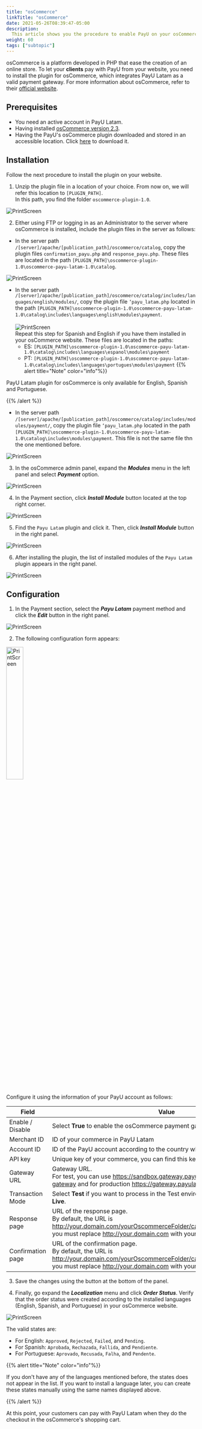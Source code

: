 ```yaml
---
title: "osCommerce"
linkTitle: "osCommerce"
date: 2021-05-26T08:39:47-05:00
description:
  This article shows you the procedure to enable PayU on your osCommerce website.
weight: 60
tags: ["subtopic"]
---
```


osCommerce is a platform developed in PHP that ease the creation of an online store. To let your **clients** pay with PayU from your website, you need to install the plugin for osCommerce, which integrates PayU Latam as a valid payment gateway. For more information about osCommerce, refer to their [official website](https://www.oscommerce.com/).

## Prerequisites
* You need an active account in PayU Latam.
* Having installed [osCommerce version 2.3](https://www.oscommerce.com/Products).
* Having the PayU's osCommerce plugin downloaded and stored in an accessible location. Click [here](http://developers.payulatam.com/plugins/plugin-oscommerce.zip) to download it.

## Installation
Follow the next procedure to install the plugin on your website.

1. Unzip the plugin file in a location of your choice. From now on, we will refer this location to ```[PLUGIN_PATH]```. <br>
In this path, you find the folder ```oscommerce-plugin-1.0```.

![PrintScreen](/assets/oscommerce/oscommerce_01.png)

2. Either using FTP or logging in as an Administrator to the server where osCommerce is installed, include the plugin files in the server as follows:

* In the server path ```/[server]/apache/[publication_path]/oscommerce/catalog```, copy the plugin files ```confirmation_payu.php``` and ```response_payu.php```. These files are located in the path ```[PLUGIN_PATH]\oscommerce-plugin-1.0\oscommerce-payu-latam-1.0\catalog```.

![PrintScreen](/assets/oscommerce/oscommerce_02.png)

* In the server path ```/[server]/apache/[publication_path]/oscommerce/catalog/includes/languages/english/modules/```, copy the plugin file ```‘payu_latam.php``` located in the path ```[PLUGIN_PATH]\oscommerce-plugin-1.0\oscommerce-payu-latam-1.0\catalog\includes\languages\english\modules\payment```.<br><br>
![PrintScreen](/assets/oscommerce/oscommerce_03.png)<br>
  Repeat this step for Spanish and English if you have them installed in your osCommerce website. These files are located in the paths:<br>
  - ES: ```[PLUGIN_PATH]\oscommerce-plugin-1.0\oscommerce-payu-latam-1.0\catalog\includes\languages\espanol\modules\payment```
  - PT: ```[PLUGIN_PATH]\oscommerce-plugin-1.0\oscommerce-payu-latam-1.0\catalog\includes\languages\portugues\modules\payment```
{{% alert title="Note" color="info"%}}

PayU Latam plugin for osCommerce is only available for English, Spanish and Portuguese.

{{% /alert %}}  

* In the server path ```/[server]/apache/[publication_path]/oscommerce/catalog/includes/modules/payment/```, copy the plugin file ```‘payu_latam.php``` located in the path ```[PLUGIN_PATH]\oscommerce-plugin-1.0\oscommerce-payu-latam-1.0\catalog\includes\modules\payment```. This file is not the same file thn the one mentioned before.

![PrintScreen](/assets/oscommerce/oscommerce_04.png)

3. In the osCommerce admin panel, expand the _**Modules**_ menu in the left panel and select _**Payment**_ option.

![PrintScreen](/assets/oscommerce/oscommerce_05.jpg)

4. In the Payment section, click _**Install Module**_ button located at the top right corner.

![PrintScreen](/assets/oscommerce/oscommerce_06.jpg)

5. Find the ```Payu Latam``` plugin and click it. Then, click _**Install Module**_ button in the right panel.

![PrintScreen](/assets/oscommerce/oscommerce_07.jpg)

6. After installing the plugin, the list of installed modules of the ```Payu Latam``` plugin appears in the right panel.

![PrintScreen](/assets/oscommerce/oscommerce_08.jpg)

## Configuration
1. In the Payment section, select the _**Payu Latam**_ payment method and click the _**Edit**_ button in the right panel.

![PrintScreen](/assets/oscommerce/oscommerce_09.jpg)

2. The following configuration form appears:

<img src="/assets/oscommerce/oscommerce_10.jpg" width="30%" alt="PrintScreen"/>
<br>

Configure it using the information of your PayU account as follows:

| Field             | Value                                                                                      |
|-------------------|--------------------------------------------------------------------------------------------|
| Enable / Disable  | Select **True** to enable the osCommerce payment gateway.                                  |
| Merchant ID       | ID of your commerce in PayU Latam                                                          |
| Account ID        | ID of the PayU account according to the country where you want to sell.                    |
| API key           | Unique key of your commerce, you can find this key in the PayU module.                     |
| Gateway URL       | Gateway URL.<br>For test, you can use https://sandbox.gateway.payulatam.com/ppp-web-gateway and for production https://gateway.payulatam.com/ppp-web-gateway/                                                        |
| Transaction Mode  | Select **Test** if you want to process in the Test environment. Otherwise, select **Live**.|
| Response page     | URL of the response page.<br>By default, the URL is http://your.domain.com/yourOscommerceFolder/catalog/response_payu.php, you must replace http://your.domain.com with your site's domain.                              |
| Confirmation page | URL of the confirmation page.<br>By default, the URL is http://your.domain.com/yourOscommerceFolder/catalog/confirmation_payu.php, you must replace http://your.domain.com with your site's domain.                  |

3. Save the changes using the button at the bottom of the panel.

4. Finally, go expand the _**Localization**_ menu and click _**Order Status**_. Verify that the order status were created according to the installed languages (English, Spanish, and Portuguese) in your osCommerce website.

![PrintScreen](/assets/oscommerce/oscommerce_13.jpg)

The valid states are:
* For English: ```Approved```, ```Rejected```, ```Failed```, and ```Pending```.
* For Spanish: ```Aprobada```, ```Rechazada```, ```Fallida```, and ```Pendiente```.
* For Portuguese: ```Aprovado```, ```Recusada```, ```Falha```, and ```Pendente```.

{{% alert title="Note" color="info"%}}

If you don't have any of the languages mentioned before, the states does not appear in the list. If you want to install a language later, you can create these states manually using the same names displayed above. 

{{% /alert %}} 

At this point, your customers can pay with PayU Latam when they do the checkout in the osCommerce's shopping cart. 